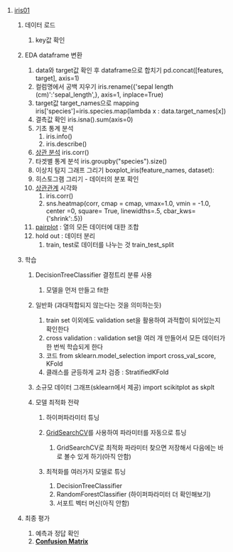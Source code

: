 

1. [iris01](https://github.com/LeeJeaHyuk/python/blob/master/scikit-learn/iris/iris01.ipynb)

   1. 데이터 로드
      1. key값 확인
   2. EDA dataframe 변환
      1. data와 target값 확인 후 dataframe으로 합치기 pd.concat([features, target], axis=1)
      2. 컬럼명에서 공백 지우기 iris.rename({'sepal length (cm)':'sepal_length',}, axis=1, inplace=True)
      3. target값 target_names으로 mapping iris['species']=iris.species.map(lambda x : data.target_names[x])
      4. 결측값 확인 iris.isna().sum(axis=0)
      5. 기초 통계 분석
         1. iris.info()
         2. iris.describe()
      6. [상관 분석](https://github.com/LeeJeaHyuk/python/blob/master/Theory/statistic/correlation%20coefficient.md) iris.corr()
      7. 타겟별 통계 분석 iris.groupby("species").size() 
      8. 이상치 탐지 그래프 그리기 boxplot_iris(feature_names, dataset):
      9. 히스토그램 그리기 - 데이터의 분포 확인
      10. [상관관계](https://github.com/LeeJeaHyuk/python/blob/master/Theory/statistic/correlation%20coefficient.md) 시각화 
          1. iris.corr()
          2. sns.heatmap(corr, cmap = cmap, vmax=1.0, vmin = -1.0, center =0, square= True, linewidths=.5, cbar_kws={'shrink':.5})
      11. [pairplot](https://github.com/LeeJeaHyuk/python/blob/master/Theory/seaborn/sns.pairplot.md) : 열의 모든 데이터에 대한 조합
      12. hold out : 데이터 분리
          1. train, test로 데이터를 나누는 것 train_test_split
   3. 학습
      1. DecisionTreeClassifier 결정트리 분류 사용
         1. 모델을 먼저 만들고 fit한
   
      2. 일반화 (과대적합되지 않는다는 것을 의미하는듯)
         1. train set 이외에도 validation set을 활용하여 과적합이 되어있는지 확인한다
         2. cross validation : validation set을 여러 개 만들어서 모든 데이터가 한 번씩 학습되게 한다
         3. 코드 from sklearn.model_selection import cross_val_score, KFold
         4. 클래스를 균등하게 교차 검증 : StratifiedKFold
   
      3. 소규모 데이터 그래프(sklearn에서 제공) import scikitplot as skplt
      4. 모델 최적화 전략
         1. 하이퍼파라미터 튜닝
         2. [GridSearchCV](https://scikit-learn.org/stable/modules/generated/sklearn.model_selection.GridSearchCV.html#sklearn.model_selection.GridSearchCV)를 사용하여 파라미터를 자동으로 튜닝
            1. GridSearchCV로 최적화 파라미터 찾으면 저장해서 다음에는 바로 볼수 있게 하기(아직 안함)
   
         3. 최적화를 여러가지 모델로 튜닝
            1. DecisionTreeClassifier
            2. RandomForestClassifier (하이퍼파라미터 더 확인해보기)
            3. 서포트 벡터 머신(아직 안함)
   
   4. 최종 평가
      1. 예측과 정답 확인
      2. [**Confusion Matrix**]()
   
   
   

